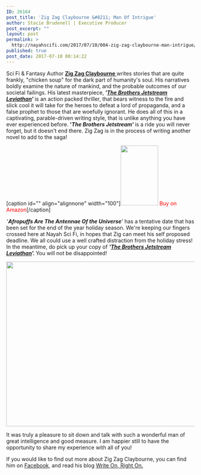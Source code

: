 ```yaml
---
ID: 26164
post_title: 'Zig Zag Claybourne &#8211; Man Of Intrigue'
author: Stacie Brudenell | Executive Producer
post_excerpt: ""
layout: post
permalink: >
  http://nayahscifi.com/2017/07/10/004-zig-zag-claybourne-man-intrigue/
published: true
post_date: 2017-07-10 08:14:22
---
```

Sci Fi &amp; Fantasy Author <a href="http://www.writeonrighton.com/index.html"><strong>Zig Zag Claybourne</strong> </a>writes stories that are quite frankly, "chicken soup" for the dark part of humanity's soul. His narratives boldly examine the nature of mankind, and the probable outcomes of our societal failings. His latest masterpiece,<strong><em> '<a href="http://amzn.to/2sCbJrO">The Brothers Jetstream Leviathan</a>'</em> </strong>is an action packed thriller, that bears witness to the fire and slick cool it will take for the heroes to defeat a lord of propaganda, and a false prophet to those that are woefully ignorant. He does all of this in a captivating, parable-driven writing style, that is unlike anything you have ever experienced before. <strong>'<em>The Brothers Jetstream' </em></strong>is a ride you will never forget, but it doesn't end there. Zig Zag is in the process of writing another novel to add to the saga!

[caption id="" align="alignnone" width="100"]<a href="https://www.amazon.com/Brothers-Jetstream-Zig-Zag-Claybourne-ebook/dp/B01CD21OH0/ref=as_li_ss_il?ie=UTF8&amp;qid=1499958734&amp;sr=8-1&amp;keywords=The+Brothers+Jetstream+Leviathan&amp;linkCode=li2&amp;tag=nayah099-20&amp;linkId=20cfa1e9fb88e3042afe4ce75cd53bb6" target="_blank" rel="noopener"><img src="//ws-na.amazon-adsystem.com/widgets/q?_encoding=UTF8&amp;ASIN=B01CD21OH0&amp;Format=_SL160_&amp;ID=AsinImage&amp;MarketPlace=US&amp;ServiceVersion=20070822&amp;WS=1&amp;tag=nayah099-20" alt="" width="100" height="160" border="0" /></a> <span style="color: #ff0000;">Buy on Amazon</span>[/caption]

<img style="border: none !important; margin: 0px !important;" src="https://ir-na.amazon-adsystem.com/e/ir?t=nayah099-20&amp;l=li2&amp;o=1&amp;a=B01CD21OH0" alt="" width="1" height="1" border="0" />'<strong><em>Afropuffs Are The Antennae Of the Universe</em></strong>' has a tentative date that has been set for the end of the year holiday season. We're keeping our fingers crossed here at Nayah Sci Fi, in hopes that Zig can meet his self proposed deadline. We all could use a well crafted distraction from the holiday stress! In the meantime, do pick up your copy of <em><strong>'<a href="http://amzn.to/2sCbJrO">The Brothers Jetstream Leviathan</a>'. </strong></em>You will not be disappointed!

<img class="alignnone size-medium wp-image-26174 aligncenter" src="http://nayahscifi.com/wp-content/uploads/2017/07/afropuff-teaser-graphic_orig-850x440.jpg" alt="" width="850" height="440" />

It was truly a pleasure to sit down and talk with such a wonderful man of great intelligence and good measure. I am happier still to have the opportunity to share my experience with all of you!

If you would like to find out more about Zig Zag Claybourne, you can find him on <a href="https://www.facebook.com/Zig-Zag-Claybourne-427046504133922/">Facebook</a>, and read his blog <a href="http://www.writeonrighton.com/">Write On, Right On.</a>

&nbsp;